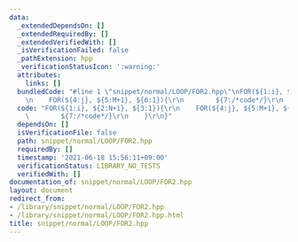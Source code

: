 ```yaml
---
data:
  _extendedDependsOn: []
  _extendedRequiredBy: []
  _extendedVerifiedWith: []
  _isVerificationFailed: false
  _pathExtension: hpp
  _verificationStatusIcon: ':warning:'
  attributes:
    links: []
  bundledCode: "#line 1 \"snippet/normal/LOOP/FOR2.hpp\"\nFOR(${1:i}, ${2:N+1}, ${3:1}){\r\
    \n    FOR(${4:j}, ${5:M+1}, ${6:1}){\r\n        ${7:/*code*/}\r\n    }\r\n}\n"
  code: "FOR(${1:i}, ${2:N+1}, ${3:1}){\r\n    FOR(${4:j}, ${5:M+1}, ${6:1}){\r\n\
    \        ${7:/*code*/}\r\n    }\r\n}"
  dependsOn: []
  isVerificationFile: false
  path: snippet/normal/LOOP/FOR2.hpp
  requiredBy: []
  timestamp: '2021-06-18 15:56:11+09:00'
  verificationStatus: LIBRARY_NO_TESTS
  verifiedWith: []
documentation_of: snippet/normal/LOOP/FOR2.hpp
layout: document
redirect_from:
- /library/snippet/normal/LOOP/FOR2.hpp
- /library/snippet/normal/LOOP/FOR2.hpp.html
title: snippet/normal/LOOP/FOR2.hpp
---
```

